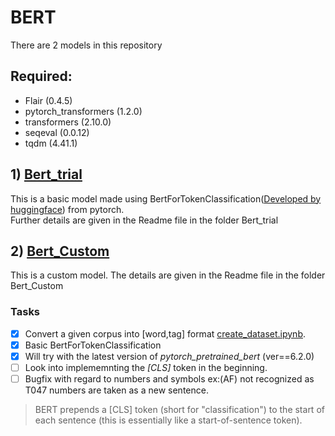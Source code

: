 # BERT
There are 2 models in this repository   

## Required:
- Flair (0.4.5)
- pytorch_transformers (1.2.0)
- transformers (2.10.0)
- seqeval (0.0.12)
- tqdm (4.41.1)

## 1) [Bert_trial](https://github.com/gp201/BERT/tree/master/Bert_trial)
This is a basic model made using BertForTokenClassification([Developed by huggingface](https://huggingface.co/transformers/model_doc/bert.html)) from pytorch.   
Further details are given in the Readme file in the folder Bert_trial

## 2) [Bert_Custom](https://github.com/gp201/BERT/tree/master/BERT_Custom) 
This is a custom model. The details are given in the Readme file in the folder Bert_Custom

### Tasks
- [x] Convert a given corpus into [word,tag] format [create_dataset.ipynb](create_dataset.ipynb).
- [x] Basic BertForTokenClassification
- [x] Will try with the latest version of *pytorch_pretrained_bert* (ver==6.2.0)
- [ ] Look into implememnting the *[CLS]* token in the beginning.  
- [ ] Bugfix with regard to numbers and symbols ex:(AF) not recognized as T047 numbers are taken as a new sentence.
> BERT prepends a [CLS] token (short for "classification") to the start of each sentence (this is essentially like a start-of-sentence token). 
